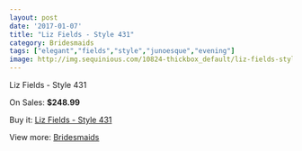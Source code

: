 ```yaml
---
layout: post
date: '2017-01-07'
title: "Liz Fields - Style 431"
category: Bridesmaids
tags: ["elegant","fields","style","junoesque","evening"]
image: http://img.sequinious.com/10824-thickbox_default/liz-fields-style-431.jpg
---
```

Liz Fields - Style 431

On Sales: **$248.99**
<a href="https://www.sequinious.com/bridesmaids/4957-liz-fields-style-431.html"><amp-img layout="responsive" width="600" height="600" src="//img.sequinious.com/10824-thickbox_default/liz-fields-style-431.jpg" alt="Liz Fields - Style 431 0" /></a>
<a href="https://www.sequinious.com/bridesmaids/4957-liz-fields-style-431.html"><amp-img layout="responsive" width="600" height="600" src="//img.sequinious.com/10825-thickbox_default/liz-fields-style-431.jpg" alt="Liz Fields - Style 431 1" /></a>

Buy it: [Liz Fields - Style 431](https://www.sequinious.com/bridesmaids/4957-liz-fields-style-431.html "Liz Fields - Style 431")

View more: [Bridesmaids](https://www.sequinious.com/3-bridesmaids "Bridesmaids")